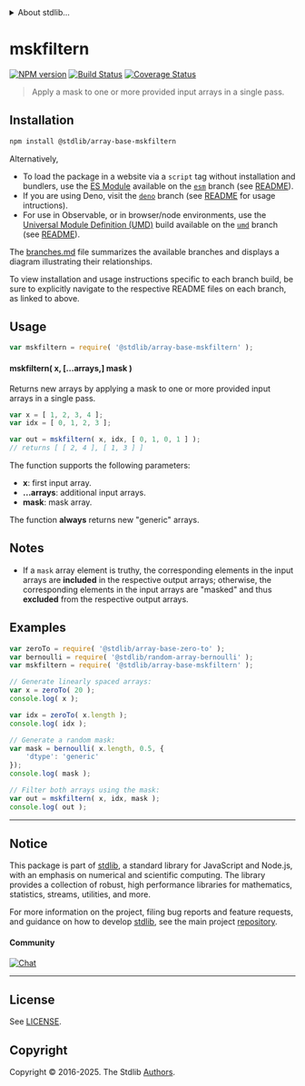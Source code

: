 <!--

@license Apache-2.0

Copyright (c) 2025 The Stdlib Authors.

Licensed under the Apache License, Version 2.0 (the "License");
you may not use this file except in compliance with the License.
You may obtain a copy of the License at

   http://www.apache.org/licenses/LICENSE-2.0

Unless required by applicable law or agreed to in writing, software
distributed under the License is distributed on an "AS IS" BASIS,
WITHOUT WARRANTIES OR CONDITIONS OF ANY KIND, either express or implied.
See the License for the specific language governing permissions and
limitations under the License.

-->


<details>
  <summary>
    About stdlib...
  </summary>
  <p>We believe in a future in which the web is a preferred environment for numerical computation. To help realize this future, we've built stdlib. stdlib is a standard library, with an emphasis on numerical and scientific computation, written in JavaScript (and C) for execution in browsers and in Node.js.</p>
  <p>The library is fully decomposable, being architected in such a way that you can swap out and mix and match APIs and functionality to cater to your exact preferences and use cases.</p>
  <p>When you use stdlib, you can be absolutely certain that you are using the most thorough, rigorous, well-written, studied, documented, tested, measured, and high-quality code out there.</p>
  <p>To join us in bringing numerical computing to the web, get started by checking us out on <a href="https://github.com/stdlib-js/stdlib">GitHub</a>, and please consider <a href="https://opencollective.com/stdlib">financially supporting stdlib</a>. We greatly appreciate your continued support!</p>
</details>

# mskfiltern

[![NPM version][npm-image]][npm-url] [![Build Status][test-image]][test-url] [![Coverage Status][coverage-image]][coverage-url] <!-- [![dependencies][dependencies-image]][dependencies-url] -->

> Apply a mask to one or more provided input arrays in a single pass.

<section class="installation">

## Installation

```bash
npm install @stdlib/array-base-mskfiltern
```

Alternatively,

-   To load the package in a website via a `script` tag without installation and bundlers, use the [ES Module][es-module] available on the [`esm`][esm-url] branch (see [README][esm-readme]).
-   If you are using Deno, visit the [`deno`][deno-url] branch (see [README][deno-readme] for usage intructions).
-   For use in Observable, or in browser/node environments, use the [Universal Module Definition (UMD)][umd] build available on the [`umd`][umd-url] branch (see [README][umd-readme]).

The [branches.md][branches-url] file summarizes the available branches and displays a diagram illustrating their relationships.

To view installation and usage instructions specific to each branch build, be sure to explicitly navigate to the respective README files on each branch, as linked to above.

</section>

<section class="usage">

## Usage

```javascript
var mskfiltern = require( '@stdlib/array-base-mskfiltern' );
```

#### mskfiltern( x, \[...arrays,] mask )

Returns new arrays by applying a mask to one or more provided input arrays in a single pass.

```javascript
var x = [ 1, 2, 3, 4 ];
var idx = [ 0, 1, 2, 3 ];

var out = mskfiltern( x, idx, [ 0, 1, 0, 1 ] );
// returns [ [ 2, 4 ], [ 1, 3 ] ]
```

The function supports the following parameters:

-   **x**: first input array.
-   **...arrays**: additional input arrays.
-   **mask**: mask array.

The function **always** returns new "generic" arrays.

</section>

<!-- /.usage -->

<section class="notes">

## Notes

-   If a `mask` array element is truthy, the corresponding elements in the input arrays are **included** in the respective output arrays; otherwise, the corresponding elements in the input arrays are "masked" and thus **excluded** from the respective output arrays.

</section>

<!-- /.notes -->

<section class="examples">

## Examples

<!-- eslint no-undef: "error" -->

```javascript
var zeroTo = require( '@stdlib/array-base-zero-to' );
var bernoulli = require( '@stdlib/random-array-bernoulli' );
var mskfiltern = require( '@stdlib/array-base-mskfiltern' );

// Generate linearly spaced arrays:
var x = zeroTo( 20 );
console.log( x );

var idx = zeroTo( x.length );
console.log( idx );

// Generate a random mask:
var mask = bernoulli( x.length, 0.5, {
    'dtype': 'generic'
});
console.log( mask );

// Filter both arrays using the mask:
var out = mskfiltern( x, idx, mask );
console.log( out );
```

</section>

<!-- /.examples -->

<!-- Section for related `stdlib` packages. Do not manually edit this section, as it is automatically populated. -->

<section class="related">

</section>

<!-- /.related -->

<!-- Section for all links. Make sure to keep an empty line after the `section` element and another before the `/section` close. -->


<section class="main-repo" >

* * *

## Notice

This package is part of [stdlib][stdlib], a standard library for JavaScript and Node.js, with an emphasis on numerical and scientific computing. The library provides a collection of robust, high performance libraries for mathematics, statistics, streams, utilities, and more.

For more information on the project, filing bug reports and feature requests, and guidance on how to develop [stdlib][stdlib], see the main project [repository][stdlib].

#### Community

[![Chat][chat-image]][chat-url]

---

## License

See [LICENSE][stdlib-license].


## Copyright

Copyright &copy; 2016-2025. The Stdlib [Authors][stdlib-authors].

</section>

<!-- /.stdlib -->

<!-- Section for all links. Make sure to keep an empty line after the `section` element and another before the `/section` close. -->

<section class="links">

[npm-image]: http://img.shields.io/npm/v/@stdlib/array-base-mskfiltern.svg
[npm-url]: https://npmjs.org/package/@stdlib/array-base-mskfiltern

[test-image]: https://github.com/stdlib-js/array-base-mskfiltern/actions/workflows/test.yml/badge.svg?branch=main
[test-url]: https://github.com/stdlib-js/array-base-mskfiltern/actions/workflows/test.yml?query=branch:main

[coverage-image]: https://img.shields.io/codecov/c/github/stdlib-js/array-base-mskfiltern/main.svg
[coverage-url]: https://codecov.io/github/stdlib-js/array-base-mskfiltern?branch=main

<!--

[dependencies-image]: https://img.shields.io/david/stdlib-js/array-base-mskfiltern.svg
[dependencies-url]: https://david-dm.org/stdlib-js/array-base-mskfiltern/main

-->

[chat-image]: https://img.shields.io/gitter/room/stdlib-js/stdlib.svg
[chat-url]: https://app.gitter.im/#/room/#stdlib-js_stdlib:gitter.im

[stdlib]: https://github.com/stdlib-js/stdlib

[stdlib-authors]: https://github.com/stdlib-js/stdlib/graphs/contributors

[umd]: https://github.com/umdjs/umd
[es-module]: https://developer.mozilla.org/en-US/docs/Web/JavaScript/Guide/Modules

[deno-url]: https://github.com/stdlib-js/array-base-mskfiltern/tree/deno
[deno-readme]: https://github.com/stdlib-js/array-base-mskfiltern/blob/deno/README.md
[umd-url]: https://github.com/stdlib-js/array-base-mskfiltern/tree/umd
[umd-readme]: https://github.com/stdlib-js/array-base-mskfiltern/blob/umd/README.md
[esm-url]: https://github.com/stdlib-js/array-base-mskfiltern/tree/esm
[esm-readme]: https://github.com/stdlib-js/array-base-mskfiltern/blob/esm/README.md
[branches-url]: https://github.com/stdlib-js/array-base-mskfiltern/blob/main/branches.md

[stdlib-license]: https://raw.githubusercontent.com/stdlib-js/array-base-mskfiltern/main/LICENSE

</section>

<!-- /.links -->
